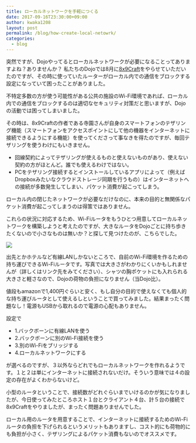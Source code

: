 ```yaml
---
title: ローカルネットワークを手軽につくる
date: 2017-09-16T23:30:00+09:00
author: kwaka1208
layout: post
permalink: /blog/how-create-local-netowrk/
categories:
  - blog
---
```

突然ですが、Dojoやってるとローカルネットワークが必要になることってありますよね？ありませんか？
私たちのDojoでは8月に[8x9Craft](http://craft.8x9.jp/ja/)をやらせていただいたのですが、その時に使っていたルーターがローカル内での通信をブロックする設定になっていて困ったことがありました。

不特定多数の方が使う可能性がある公共の施設のWi-Fi環境であれば、ローカル内での通信をブロックするのは適切なセキュリティ対策だと思いますが、Dojoの活動では困ってしまいました。

その時は、8x9Craftの作者である寺園さんが自身のスマートフォンのテザリング機能（スマートフォンをアクセスポイントにして他の機器をインターネットに接続できるようにする機能）を使ってくださって事なきを得たのですが、毎回テザリングを使うわけにもいきません。

- 回線契約によってテザリングが使えるものと使えないものがあり、使えない契約の方がほとんど。誰でも使えるわけではない。
- PCをテザリング接続するとインストールしているアプリによって（例えばDropboxみたいなクラウドストレージ同期を行うもの）はインターネットへの接続が多数発生してしまい、パケット消費が起こってしまう。

ローカル内の閉じたネットワークが必要なだけなのに、本来の目的と無関係なパケット消費が起こってしまうのは得策ではありません。

これらの状況に対応するため、Wi-Fiルータをもうひとつ用意してローカルネットワークを構築しようと考えたのですが、大きなルータをDojoごとに持ち歩きたくないので小さなものは無いか？と探して見つけたのが、こちらでした。

[![](/assets/images/2017/wmr-433.jpg)](http://buffalo.jp/product/wireless-lan/ap/wmr-433w/)

出先とかホテルなど有線LANしかないところで、自前のWi-Fi環境を作るための持ち運びできるWi-Fiルータです。写真では大きさがわかりにくいかもしれませんが（詳しくはリンク先をみてください）、シャツの胸ポケットにも入れられる大きさと軽さなので、Dojoの荷物の負担になりません（当Dojo比）。

値段もamazonで1,400円ぐらいと安く、もし自分の目的で使えなくても個人的な持ち運びルータとして使えるしということで買ってみました。結果まったく問題なし！電源もUSBから取れるので電源の心配もありません。

設定で

- 1.バックボーンに有線LANを使う
- 2.バックボーンに別のWi-Fi接続を使う
- 3.別のWi-Fiをブリッジする
- 4.ローカルネットワークにする

が選べるのですが、３以外ならどれでもローカルネットワークを作れるようです。１と２は単にインターネットに接続されないだけ。そういう意味では４の設定の存在がよくわからないけど。

小型のルータということで、接続数がどれぐらいまでいけるのかが気になりましたが、今日使ってみたところホスト１台とクライアント４台、計５台の接続で8x9Craftをやりましたが、まったく問題ありませんでした。

ローカル用のルータを用意することで、インターネットに接続するためのWi-Fiルータの負担を下げられるというメリットもありますし、コスト的にも荷物的にも負担が小さく、テザリングによるパケット消費もないのでオススメです。